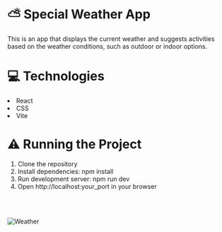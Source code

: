 <h1>⛅ Special Weather App </h1>
This is an app that displays the current weather and suggests activities based on the weather conditions, such as outdoor or indoor options.

<h1>💻 Technologies </h1>
<li>React</li>
<li>CSS</li>
<li>Vite</li>

<h1>⚠️ Running the Project</h1>
<ol>
<li>Clone the repository</li>
<li>Install dependencies: npm install</li>
<li>Run development server: npm run dev</li>
<li>Open http://localhost:your_port in your browser</li>
</ol>
<br>
<br>


![Weather](https://github.com/user-attachments/assets/90f42540-3ffb-4a5c-a4fd-a3beb897ac9d)







